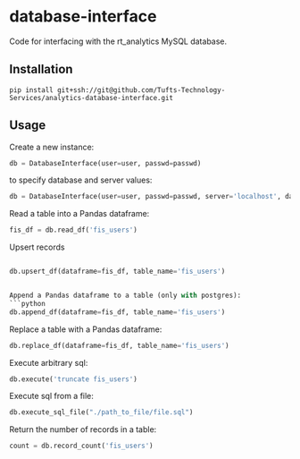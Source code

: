 # database-interface

Code for interfacing with the rt_analytics MySQL database.

## Installation

```
pip install git+ssh://git@github.com/Tufts-Technology-Services/analytics-database-interface.git

```

## Usage

Create a new instance:

```python
db = DatabaseInterface(user=user, passwd=passwd)
```

to specify database and server values:
```python
db = DatabaseInterface(user=user, passwd=passwd, server='localhost', database='rt_analytics', flavor='postgres')  # defaults shown
```


Read a table into a Pandas dataframe:
```python
fis_df = db.read_df('fis_users')
```

Upsert records
```python

db.upsert_df(dataframe=fis_df, table_name='fis_users')


Append a Pandas dataframe to a table (only with postgres):
```python
db.append_df(dataframe=fis_df, table_name='fis_users')

```

Replace a table with a Pandas dataframe:
```python
db.replace_df(dataframe=fis_df, table_name='fis_users')

```

Execute arbitrary sql:
```python
db.execute('truncate fis_users')
```

Execute sql from a file:
```python
db.execute_sql_file("./path_to_file/file.sql")
```

Return the number of records in a table:
```python
count = db.record_count('fis_users')
```


```



